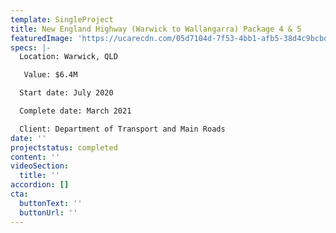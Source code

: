 ```yaml
---
template: SingleProject
title: New England Highway (Warwick to Wallangarra) Package 4 & 5
featuredImage: 'https://ucarecdn.com/05d7104d-7f53-4bb1-afb5-38d4c9bcbdf9/'
specs: |-
  Location: Warwick, QLD

   Value: $6.4M

  Start date: July 2020

  Complete date: March 2021

  Client: Department of Transport and Main Roads
date: ''
projectstatus: completed
content: ''
videoSection:
  title: ''
accordion: []
cta:
  buttonText: ''
  buttonUrl: ''
---
```



